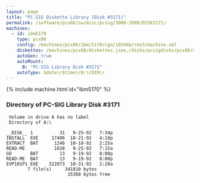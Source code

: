 ```yaml
---
layout: page
title: "PC-SIG Diskette Library (Disk #3171)"
permalink: /software/pcx86/sw/misc/pcsig/3000-3999/DISK3171/
machines:
  - id: ibm5170
    type: pcx86
    config: /machines/pcx86/ibm/5170/cga/1024kb/rev3/machine.xml
    diskettes: /machines/pcx86/diskettes.json,/disks/pcsigdisks/pcx86/diskettes.json
    autoGen: true
    autoMount:
      B: "PC-SIG Library Disk #3171"
    autoType: $date\r$time\rB:\rDIR\r
---
```


{% include machine.html id="ibm5170" %}

### Directory of PC-SIG Library Disk #3171

     Volume in drive A has no label
     Directory of A:\

    __DISK__ 1          31   9-25-92   7:34p
    INSTALL  EXE     17406  10-21-92   4:10p
    EXTRACT  BAT      1246  10-18-92   2:25a
    READ-ME           1028   9-25-92   7:15a
    GO       BAT        13   9-19-92   8:00p
    READ-ME  BAT        13   9-19-92   8:00p
    EVP101P1 EXE    322073  10-31-92   2:28a
            7 file(s)     341810 bytes
                           15360 bytes free
